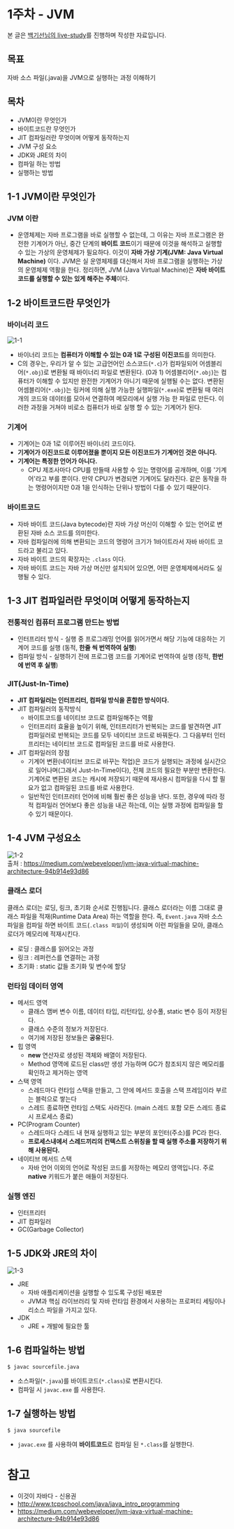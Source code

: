 # 1주차 - JVM
본 글은 [백기선님의 live-study](https://github.com/whiteship/live-study/issues)를 진행하며 작성한 자료입니다.  

## 목표
자바 소스 파일(.java)을 JVM으로 실행하는 과정 이해하기

## 목차
* JVM이란 무엇인가
* 바이트코드란 무엇인가
* JIT 컴파일러란 무엇이며 어떻게 동작하는지
* JVM 구성 요소
* JDK와 JRE의 차이
* 컴파일 하는 방법
* 실행하는 방법

## 1-1 JVM이란 무엇인가
  
### **JVM 이란** 
* 운영체제는 자바 프로그램을 바로 실행할 수 없는데, 그 이유는 자바 프로그램은 완전한 기계어가 아닌, 중간 단계의 **바이트 코드**이기 때문에 이것을 해석하고 실행할 수 있는 가상의 운영체제가 필요하다. 이것이 **자바 가상 기계(JVM: Java Virtual Machine)** 이다. JVM은 실 운영체제를 대신해서 자바 프로그램을 실행하는 가상의 운영체제 역활을 한다. 정리하면, JVM (Java Virtual Machine)은 **자바 바이트코드를 실행할 수 있는 있게 해주는 주체**이다.  

## 1-2 바이트코드란 무엇인가

### **바이너리 코드**

![1-1](https://user-images.githubusercontent.com/55661631/103167030-035c1900-486b-11eb-863f-e96ce42affcc.PNG)

* 바이너리 코드는 **컴퓨터가 이해할 수 있는 0과 1로 구성된 이진코드**를 의미한다.  
* C의 경우는, 우리가 알 수 있는 고급언어인 소스코드(```*.c```)가 컴파일되어 어셈블리어(```*.obj```)로 변환될 때 바이너리 파일로 변환된다. (0과 1) 어셈블리어(```*.obj```)는 컴퓨터가 이해할 수 있지만 완전한 기계어가 아니기 때문에 실행될 수는 없다. 변환된 어셈블리어(```*.obj```)는 링커에 의해 실행 가능한 실행파일(```*.exe```)로 변환될 때 여러 개의 코드와 데이터를 모아서 연결하여 메모리에서 실행 가능 한 파일로 만든다. 이러한 과정을 거쳐야 비로소 컴퓨터가 바로 실행 할 수 있는 기계어가 된다.

### **기계어**
* 기계어는 0과 1로 이루어진 바이너리 코드이다.
* **기계어가 이진코드로 이루어졌을 뿐이지 모든 이진코드가 기계어인 것은 아니다.**
* **기계어는 특정한 언어가 아니다.**
    - CPU 제조사마다 CPU를 만들때 사용할 수 있는 명령어를 공개하며, 이를 '기계어'라고 부를 뿐이다. 만약 CPU가 변경되면 기계어도 달라진다. 같은 동작을 하는 명령어이지만 0과 1을 인식하는 단위나 방법이 다를 수 있기 때문이다.

### **바이트코드**
* 자바 바이트 코드(Java bytecode)란 자바 가상 머신이 이해할 수 있는 언어로 변환된 자바 소스 코드를 의미한다.
* 자바 컴파일러에 의해 변환되는 코드의 명령어 크기가 1바이트라서 자바 바이트 코드라고 불리고 있다.
* 자바 바이트 코드의 확장자는 ```.class``` 이다.
* 자바 바이트 코드는 자바 가상 머신만 설치되어 있으면, 어떤 운영체제에서라도 실행될 수 있다.

## 1-3 JIT 컴파일러란 무엇이며 어떻게 동작하는지

### **전통적인 컴퓨터 프로그램 만드는 방법**
* 인터프리터 방식 - 실행 중 프로그래밍 언어를 읽어가면서 해당 기능에 대응하는 기계어 코드를 실행 (동적, **한줄 씩 번역하여 실행**)
* 컴파일 방식 - 실행하기 전에 프로그램 코드를 기계어로 번역하여 실행 (정적, **한번에 번역 후 실행**)

### **JIT(Just-In-Time)**
* **JIT 컴파일러는 인터프리터, 컴파일 방식을 혼합한 방식이다.**
* JIT 컴파일러의 동작방식
    - 바이트코드를 네이티브 코드로 컴파일해주는 역활
    - 인터프리터 효율을 높이기 위해, 인터프리터가 반복되는 코드를 발견하면 JIT 컴파일러로 반복되는 코드를 모두 네이티브 코드로 바꿔둔다. 그 다음부터 인터프리터는 네이티브 코드로 컴파일된 코드를 바로 사용한다.
* JIT 컴파일러의 장점
    - 기계어 변환(네이티브 코드로 바꾸는 작업)은 코드가 실행되는 과정에 실시간으로 일어나며(그래서 Just-In-Time이다), 전체 코드의 필요한 부분만 변환한다. 기계어로 변환된 코드는 캐시에 저장되기 때문에 재사용시 컴파일을 다시 할 필요가 없고 컴파일된 코드를 바로 사용한다.
    - 일반적인 인터프러터 언어에 비해 훨씬 좋은 성능을 낸다. 또한, 경우에 따라 정적 컴파일러 언어보다 좋은 성능을 내곤 하는데, 이는 실행 과정에 컴파일을 할 수 있기 때문이다.

## 1-4 JVM 구성요소

![1-2](https://user-images.githubusercontent.com/55661631/103167039-10790800-486b-11eb-9912-f4e076da30a1.PNG)  
출처 : https://medium.com/webeveloper/jvm-java-virtual-machine-architecture-94b914e93d86

### **클래스 로더** 
클래스 로더는 로딩, 링크, 초기화 순서로 진행됩니다. 클래스 로더라는 이름 그대로 클래스 파일을 적재(Runtime Data Area) 하는 역할을 한다. 즉, ```Event.java``` 자바 소스 파일을 컴파일 하면 바이트 코드(```.class 파일```)이 생성되며 이런 파일들을 모아, 클래스 로더가 메모리에 적재시킨다.
* 로딩 : 클래스를 읽어오는 과정
* 링크 : 레퍼런스를 연결하는 과정
* 초기화 : static 값들 초기화 및 변수에 할당

### **런타임 데이터 영역**
* 메서드 영역
    - 클래스 맴버 변수 이름, 데이터 타입, 리턴타입, 상수풀, static 변수 등이 저장된다.
    - 클래스 수준의 정보가 저장된다.
    - 여기에 저장된 정보들은 **공유**된다.
* 힙 영역
    - **new** 연산자로 생성된 객체와 배열이 저장된다.
    - Method 영역에 로드된 class만 생성 가능하며 GC가 참조되지 않은 메모리를 확인하고 제거하는 영역
* 스택 영역
    - 스레드마다 런타임 스택을 만들고, 그 안에 메서드 호출을 스택 프레임이라 부르는 블럭으로 쌓는다
    - 스레드 종료하면 런타임 스택도 사라진다. (main 스레드 포함 모든 스레드 종료시 프로세스 종료)
* PC(Program Counter)
    - 스레드마다 스레드 내 현재 실행하고 있는 부분의 포인터(주소)를 PC라 한다.
    - **프로세스내에서 스레드끼리의 컨텍스트 스위칭을 할 때 실행 주소를 저장하기 위해 사용된다.**
* 네이티브 메서드 스택
    - 자바 언어 이외의 언어로 작성된 코드를 저장하는 메모리 영역입니다. 주로 **native** 키워드가 붙은 애들이 저장된다.

### **실행 엔진**
* 인터프리터
* JIT 컴파일러
* GC(Garbage Collector)

## 1-5 JDK와 JRE의 차이

![1-3](https://user-images.githubusercontent.com/55661631/103167043-1bcc3380-486b-11eb-8d18-78c6fa2c68b5.PNG)

* JRE
    - 자바 애플리케이션을 실행할 수 있도록 구성된 배포판
    - JVM과 핵심 라이브러리 및 자바 런타임 환경에서 사용하는 프로퍼티 세팅이나 리소스 파일을 가지고 있다.
* JDK
    - JRE + 개발에 필요한 툴

## 1-6 컴파일하는 방법
```
$ javac sourcefile.java
```
* 소스파일(```*.java```)를 바이트코드(```*.class```)로 변환시킨다.
* 컴파일 시 ```javac.exe``` 를 사용한다.
 
## 1-7 실행하는 방법
```
$ java sourcefile
```
* ```javac.exe``` 를 사용하여 **바이트코드**로 컴파일 된 ```*.class```를 실행한다.

# 참고
* 이것이 자바다 - 신용권
* http://www.tcpschool.com/java/java_intro_programming
* https://medium.com/webeveloper/jvm-java-virtual-machine-architecture-94b914e93d86
